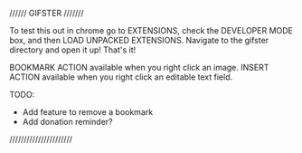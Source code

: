 ////// GIFSTER ///////

To test this out in chrome go to EXTENSIONS, check the DEVELOPER MODE box, and then LOAD UNPACKED EXTENSIONS. Navigate to the gifster directory and open it up! That's it!

BOOKMARK ACTION available when you right click an image.
INSERT ACTION available when you right click an editable text field.


TODO:
- Add feature to remove a bookmark
- Add donation reminder?

//////////////////////